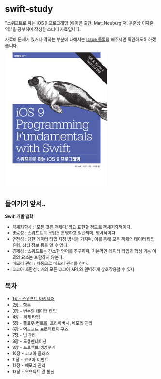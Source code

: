 # swift-study

"스위프트로 하는 iOS 9 프로그래밍 (에이콘 출판, Matt Neuburg 저,
동준상 이지훈 역)"을 공부하며 작성한
스터디 자료입니다.

자료에 문제가 있거나 막히는 부분에 대해서는 [Issue
등록](https://github.com/wonism/swift-study/issues/new)을 해주시면
확인하도록 하겠습니다.

![](https://github.com/wonism/swift-study/blob/master/book/img/book-front.jpg)

## 들어가기 앞서..
__Swift 개발 첧학__
- 객체지향성 : '모든 것은 객체다.'라고 표현할 정도로 객체지향적이다.
- 명료성 : 스위프트의 문법은 분명하고 일관되며, 명시적이다.
- 안전성 : 강한 데이터 타입 지정 방식을 가지며, 이를 통해 모든 객체의 데이터 타입
  유형, 상태 정보 등을 알 수 있다.
- 경제성 : 스위프트는 간소한 언어를 추구하며, 기본적인 데이터 타입과
  핵심 기능 이외의 요소는 포함하지 않는다.
- 메모리 관리 : 자동으로 메모리 관리를 한다.
- 코코아 호환성 : 거의 모든 코코아 API 와 완벽하게 상호작용할 수 있다.

## 목차
- [1장 - 스위프트
  아키텍처](https://github.com/wonism/swift-study/blob/master/book/ch01.md)
- [2장 -
  함수](https://github.com/wonism/swift-study/blob/master/book/ch02.md)
- [3장 - 변수와 데이터
  타입](https://github.com/wonism/swift-study/blob/master/book/ch03.md)
- 4장 - 객체 타입
- 5장 - 플로우 컨트롤, 프라이버시, 메모리 관리
- 6장 - 엑스코드 프로젝트의 구조
- 7장 - 닙 관리
- 8장 - 도큐멘테이션
- 9장 - 프로젝트 생명주기
- 10장 - 코코아 클래스
- 11장 - 코코아 이벤트
- 12장 - 메모리 관리
- 13장 - 오브젝트 간 통신
